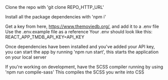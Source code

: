 Clone the repo with 'git clone REPO_HTTP_URL'

Install all the package dependencies with 'npm i'

Get a key from here, https://www.themoviedb.org/, and add it to a .env file
Use the .env.example file as a reference
Your .env should look like this:
REACT_APP_TMDB_API_KEY=API_KEY

Once dependencies have been installed and you've added your API key, you can start the app by running 'npm run start', this starts the application on your local server

If you're working on development, have the SCSS compiler running by using 'npm run compile-sass'
This compiles the SCSS you write into CSS
